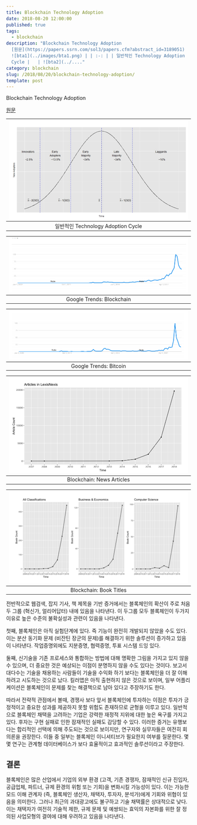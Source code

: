 ```yaml
---
title: Blockchain Technology Adoption
date: 2018-08-20 12:00:00
published: true
tags:
  - blockchain
description: "Blockchain Technology Adoption
  [원문](https://papers.ssrn.com/sol3/papers.cfm?abstract_id=3189051)  |
  ![bta1](../images/bta1.png) | | :-: | | 일반적인 Technology Adoption
  Cycle |   | ![bta2](../...."
category: blockchain
slug: /2018/08/20/blockchain-technology-adoption/
template: post
---
```

Blockchain Technology Adoption

[원문](https://papers.ssrn.com/sol3/papers.cfm?abstract_id=3189051)

| ![bta1](../images/bta1.png) |
| :-: |
| 일반적인 Technology Adoption Cycle |


| ![bta2](../images/bta2.png) |
| :-: |
| Google Trends: Blockchain |

| ![bta3](../images/bta3.png) |
| :-: |
| Google Trends: Bitcoin |

| ![bta4](../images/bta4.png) |
| :-: |
| Blockchain: News Articles |

| ![bta5](../images/bta5.png) |
| :-: |
| Blockchain: Book Titles |

전반적으로 웹검색, 잡지 기사, 책 제목을 기반 증거에서는 블록체인의 확산이 주로 처음 두 그룹 (혁신가, 얼리어답터) 내에 있음을 나타낸다. 이 두그룹 모두 블록체인이 두가지 이유로 높은 수준의 불확실성과 관련이 있음을 나타낸다. 

첫째, 블록체인은 아직 실험단계에 있다. 즉 기능이 완전히 개발되지 않았을 수도 있다. 이는 분산 동기화 문제 (비잔틴 장군의 문제)를 해결하기 위한 솔루션이 증가하고 있음이 나타낸다. 작업증명외에도 지분증명, 협력증명, 투표 시스템 드잉 있다. 

둘째, 신기술을 기존 프로세스와 통합하는 방법에 대해 명확한 그림을 가지고 있지 않을 수 있으며, 더 중요한 것은 예상되는 이점이 분명하지 않을 수도 있다는 것이다. 보고서 대다수는 기술을 채용하는 사람들이 기술을 수익화 하기 보다는 블록체인을 더 잘 이해하려고 시도하는 것으로 났다. 킬러앱은 아직 출현하지 않은 것으로 보이며, 일부 어플리케이션은 블록체인이 문제를 찾는 해결책으로 남아 있다고 주장하기도 한다.

따라서 전략적 관점에서 볼때, 경쟁사 보다 앞서 블록체인에 투자하는 이점은 투자가 긍정적이고 중요한 성과를 제공하지 못할 위험도 존재하므로 균형을 이루고 있다. 일반적으로 블록체인 채택을 고려하는 기업은 강력한 재정적 지위에 대한 높은 욕구를 가지고 있다. 후자는 구현 실패로 인한 잠재적인 실패도 감당할 수 있다. 이러한 증거는 유행보다는 합리적인 선택에 의해 주도되는 것으로 보이지만, 연구자와 실무자들은 여전히 회의론을 권장한다. 이들 중 일부는 블록체인 이니셔티브가 필요한지 여부를 질문한다. 몇몇 연구는 관계형 데이터베이스가 보다 효율적이고 효과적인 솔루션이라고 주장한다.

## 결론

블록체인은 많은 산업에서 기업의 외부 환경 (고객, 기존 경쟁자, 잠재적인 신규 진입자, 공급업체, 파트너, 규제 환경의 위험 또는 기회)을 변화시킬 가능성이 있다. 이는 가능한 모드 이해 관계자 (즉, 블록체인 생산자, 채택자, 투자자, 분석가)에게 기회와 위협이 있음을 의미한다. 그러나 최근의 과대광고에도 불구하고 기술 채택률은 상대적으로 낮다. 이는 채택자가 여전히 기술적 제한, 규제 문제 및 예쌍되는 효익의 자본화를 위한 잘 정의된 사업모형의 결여에 대해 우려하고 있음을 나타낸다.